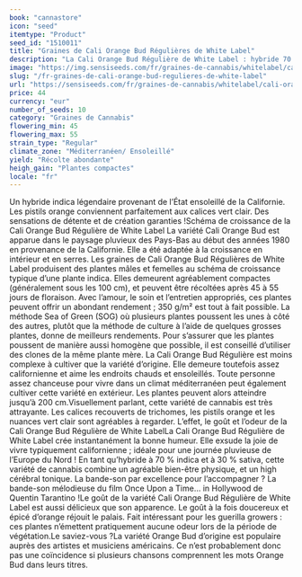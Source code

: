 ```yaml
---
book: "cannastore"
icon: "seed"
itemtype: "Product"
seed_id: "1510011"
title: "Graines de Cali Orange Bud Régulières de White Label"
description: "La Cali Orange Bud Régulière de White Label : hybride 70 % indica/30 % sativa, floraison rapide. Goût orange. Rendement généreux. Commander maintenant !"
image: "https://img.sensiseeds.com/fr/graines-de-cannabis/whitelabel/cali-orange-bud-image.png"
slug: "/fr-graines-de-cali-orange-bud-regulieres-de-white-label"
url: "https://sensiseeds.com/fr/graines-de-cannabis/whitelabel/cali-orange-bud?a_aid=cannastore"
price: 44
currency: "eur"
number_of_seeds: 10
category: "Graines de Cannabis"
flowering_min: 45
flowering_max: 55
strain_type: "Regular"
climate_zone: "Méditerranéen/ Ensoleillé"
yield: "Récolte abondante"
heigh_gain: "Plantes compactes"
locale: "fr"
---
```

Un hybride indica légendaire provenant de l’État ensoleillé de la Californie. Les pistils orange conviennent parfaitement aux calices vert clair. Des sensations de détente et de création garanties !Schéma de croissance de la Cali Orange Bud Régulière de White Label La variété Cali Orange Bud est apparue dans le paysage pluvieux des Pays-Bas au début des années 1980 en provenance de la Californie. Elle a été adaptée à la croissance en intérieur et en serres. Les graines de Cali Orange Bud Régulières de White Label produisent des plantes mâles et femelles au schéma de croissance typique d’une plante indica. Elles demeurent agréablement compactes (généralement sous les 100 cm), et peuvent être récoltées après 45 à 55 jours de floraison. Avec l’amour, le soin et l’entretien appropriés, ces plantes peuvent offrir un abondant rendement ; 350 g/m² est tout à fait possible. La méthode Sea of Green (SOG) où plusieurs plantes poussent les unes à côté des autres, plutôt que la méthode de culture à l’aide de quelques grosses plantes, donne de meilleurs rendements. Pour s’assurer que les plantes poussent de manière aussi homogène que possible, il est conseillé d’utiliser des clones de la même plante mère. La Cali Orange Bud Régulière est moins complexe à cultiver que la variété d’origine. Elle demeure toutefois assez californienne et aime les endroits chauds et ensoleillés. Toute personne assez chanceuse pour vivre dans un climat méditerranéen peut également cultiver cette variété en extérieur. Les plantes peuvent alors atteindre jusqu’à 200 cm.Visuellement parlant, cette variété de cannabis est très attrayante. Les calices recouverts de trichomes, les pistils orange et les nuances vert clair sont agréables à regarder. L’effet, le goût et l’odeur de la Cali Orange Bud Régulière de White LabelLa Cali Orange Bud Régulière de White Label crée instantanément la bonne humeur. Elle exsude la joie de vivre typiquement californienne ; idéale pour une journée pluvieuse de l’Europe du Nord ! En tant qu’hybride à 70 % indica et à 30 % sativa, cette variété de cannabis combine un agréable bien-être physique, et un high cérébral tonique. La bande-son par excellence pour l’accompagner ? La bande-son mélodieuse du film Once Upon a Time… in Hollywood de Quentin Tarantino !Le goût de la variété Cali Orange Bud Régulière de White Label est aussi délicieux que son apparence. Le goût à la fois doucereux et épicé d’orange réjouit le palais. Fait intéressant pour les guerilla growers : ces plantes n’émettent pratiquement aucune odeur lors de la période de végétation.Le saviez-vous ?La variété Orange Bud d’origine est populaire auprès des artistes et musiciens américains. Ce n’est probablement donc pas une coïncidence si plusieurs chansons comprennent les mots Orange Bud dans leurs titres.
